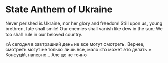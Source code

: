 # State Anthem of Ukraine

Never perished is Ukraine, nor her glory and freedom!
Still upon us, young brethren, fate shall smile!
Our enemies shall vanish like dew in the sun;
We too shall rule in our beloved country.



«А сегодня в завтрашний день не все могут смотреть. Вернее, смотреть могут не только лишь все, мало кто может это делать.»
	Конфуцій, напевно… Але це не точно
